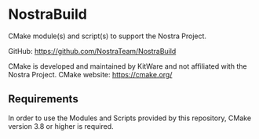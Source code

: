 # NostraBuild
CMake module(s) and script(s) to support the Nostra Project.

GitHub: https://github.com/NostraTeam/NostraBuild

CMake is developed and maintained by KitWare and not affiliated with the Nostra Project.
CMake website: https://cmake.org/

## Requirements

In order to use the Modules and Scripts provided by this repository, CMake version 3.8 or 
higher is required.
